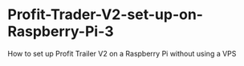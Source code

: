 # Profit-Trader-V2-set-up-on-Raspberry-Pi-3
How to set up Profit Trailer V2 on a Raspberry Pi without using a VPS
